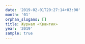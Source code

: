```yaml
---
date: '2019-02-01T20:27:14+03:00'
month: '01'
orphan_slogans: []
title: Журнал «Квантик»
year: '2019'
sample: true
---
```

